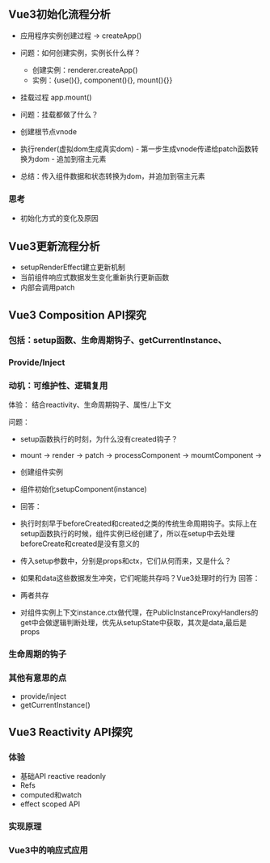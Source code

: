 ## Vue3初始化流程分析
 - 应用程序实例创建过程 -> createApp()
  - 问题：如何创建实例，实例长什么样？
    - 创建实例：renderer.createApp()
    - 实例：{use(){}, component(){}, mount(){}}
 - 挂载过程   app.mount()
  - 问题：挂载都做了什么？
   - 创建根节点vnode
   - 执行render(虚拟dom生成真实dom)
    - 第一步生成vnode传递给patch函数转换为dom
    - 追加到宿主元素

- 总结：传入组件数据和状态转换为dom，并追加到宿主元素

### 思考
- 初始化方式的变化及原因

## Vue3更新流程分析
- setupRenderEffect建立更新机制
 - 当前组件响应式数据发生变化重新执行更新函数
 - 内部会调用patch

## Vue3 Composition API探究
### 包括：setup函数、生命周期钩子、getCurrentInstance、
### Provide/Inject
### 动机：可维护性、逻辑复用

体验： 结合reactivity、生命周期钩子、属性/上下文

问题：
- setup函数执行的时刻，为什么没有created钩子？
 - mount -> render -> patch -> processComponent -> 
 moumtComponent -> 
  - 创建组件实例
  - 组件初始化setupComponent(instance)

- 回答：
 - 执行时刻早于beforeCreated和created之类的传统生命周期钩子。实际上在setup函数执行的时候，组件实例已经创建了，所以在setup中去处理beforeCreate和created是没有意义的
- 传入setup参数中，分别是props和ctx，它们从何而来，又是什么？

- 如果和data这些数据发生冲突，它们呢能共存吗？Vue3处理时的行为
回答：
 - 两者共存
 - 对组件实例上下文instance.ctx做代理，在PublicInstanceProxyHandlers的get中会做逻辑判断处理，优先从setupState中获取，其次是data,最后是props
### 生命周期的钩子

### 其他有意思的点
* provide/inject
* getCurrentInstance()


## Vue3 Reactivity API探究
### 体验
* 基础API
 reactive
 readonly
* Refs
* computed和watch
* effect scoped API
### 实现原理
### Vue3中的响应式应用